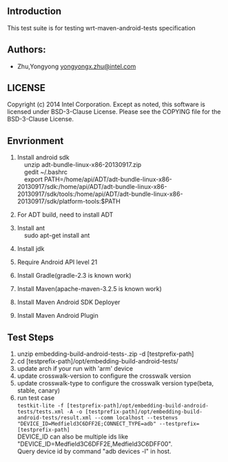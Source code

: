 ## Introduction

This test suite is for testing wrt-maven-android-tests specification

## Authors:

* Zhu,Yongyong <yongyongx.zhu@intel.com>

## LICENSE

Copyright (c) 2014 Intel Corporation.
Except as noted, this software is licensed under BSD-3-Clause License.
Please see the COPYING file for the BSD-3-Clause License.

## Envrionment

1. Install android sdk <br/>
    unzip adt-bundle-linux-x86-20130917.zip <br/>
    gedit ~/.bashrc <br/>
    export PATH=/home/api/ADT/adt-bundle-linux-x86-20130917/sdk:/home/api/ADT/adt-bundle-linux-x86-20130917/sdk/tools:/home/api/ADT/adt-bundle-linux-x86-20130917/sdk/platform-tools:$PATH

2. For ADT build, need to install ADT
3. Install ant <br/>
    sudo apt-get install ant

4. Install jdk
5. Require Android API level 21
6. Install Gradle(gradle-2.3 is known work)
7. Install Maven(apache-maven-3.2.5 is known work)
8. Install Maven Android SDK Deployer
9. Install Maven Android Plugin


## Test Steps
1. unzip embedding-build-android-tests-<version>.zip -d [testprefix-path]
2. cd [testprefix-path]/opt/embedding-build-android-tests/
3. update arch if your run with 'arm' device
4. update crosswalk-version to configure the crosswalk version
5. update crosswalk-type to configure the crosswalk version type(beta, stable, canary)
6. run test case  
   ```testkit-lite -f [testprefix-path]/opt/embedding-build-android-tests/tests.xml -A -o [testprefix-path]/opt/embedding-build-android-tests/result.xml --comm localhost --testenvs "DEVICE_ID=Medfield3C6DFF2E;CONNECT_TYPE=adb" --testprefix=[testprefix-path]```     
   DEVICE_ID can also be multiple ids like "DEVICE_ID=Medfield3C6DFF2E,Medfield3C6DFF00".  
   Query device id by command "adb devices -l" in host.
